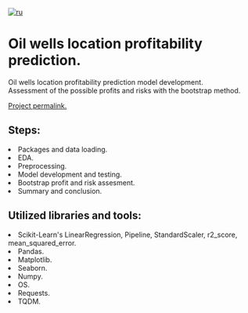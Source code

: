 [![ru](https://img.shields.io/badge/lang-ru-red.svg)](README.md)

# Oil wells location profitability prediction.
Oil wells location profitability prediction model development.<br>
Assessment of the possible profits and risks with the bootstrap method.<br>

[Project permalink.]()

## Steps:
<li>Packages and data loading.
<li>EDA. 
<li>Preprocessing. 
<li>Model development and testing.
<li>Bootstrap profit and risk assesment.
<li>Summary and conclusion.
  
## Utilized libraries and tools:
<li>Scikit-Learn's LinearRegression, Pipeline, StandardScaler, r2_score, mean_squared_error. 
<li>Pandas. 
<li>Matplotlib. 
<li>Seaborn. 
<li>Numpy. 
<li>OS. 
<li>Requests.
<li>TQDM.
